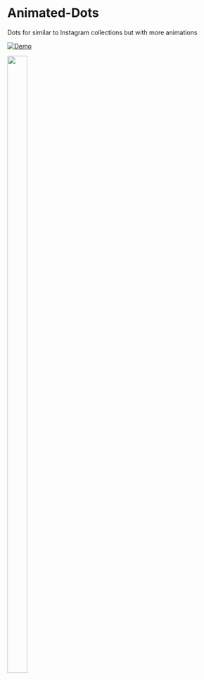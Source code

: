 # Animated-Dots
Dots for similar to Instagram collections but with more animations


[![Demo](https://share.gifyoutube.com/fFie5JuB88M.gif)](https://www.youtube.com/watch?v=fFie5JuB88M)

<img src="https://img.youtube.com/vi/fFie5JuB88M/maxresdefault.jpg" width="30%" height="60%">
